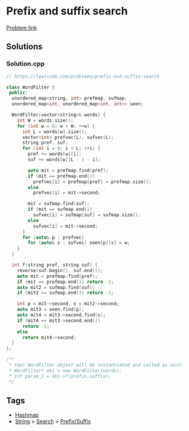 # Prefix and suffix search

[Problem link](https://leetcode.com/problems/prefix-and-suffix-search)

## Solutions


### Solution.cpp
```cpp
// https://leetcode.com/problems/prefix-and-suffix-search

class WordFilter {
 public:
  unordered_map<string, int> prefmap, sufmap;
  unordered_map<int, unordered_map<int, int>> seen;

  WordFilter(vector<string>& words) {
    int W = words.size();
    for (int w = 0; w < W; ++w) {
      int L = words[w].size();
      vector<int> prefvec(L), sufvec(L);
      string pref, suf;
      for (int i = 0; i < L; ++i) {
        pref += words[w][i];
        suf += words[w][L - 1 - i];

        auto mit = prefmap.find(pref);
        if (mit == prefmap.end())
          prefvec[i] = prefmap[pref] = prefmap.size();
        else
          prefvec[i] = mit->second;

        mit = sufmap.find(suf);
        if (mit == sufmap.end())
          sufvec[i] = sufmap[suf] = sufmap.size();
        else
          sufvec[i] = mit->second;
      }
      for (auto& p : prefvec)
        for (auto& s : sufvec) seen[p][s] = w;
    }
  }

  int f(string pref, string suf) {
    reverse(suf.begin(), suf.end());
    auto mit = prefmap.find(pref);
    if (mit == prefmap.end()) return -1;
    auto mit2 = sufmap.find(suf);
    if (mit2 == sufmap.end()) return -1;

    int p = mit->second, s = mit2->second;
    auto mit3 = seen.find(p);
    auto mit4 = mit3->second.find(s);
    if (mit4 == mit3->second.end())
      return -1;
    else
      return mit4->second;
  }
};

/**
 * Your WordFilter object will be instantiated and called as such:
 * WordFilter* obj = new WordFilter(words);
 * int param_1 = obj->f(prefix,suffix);
 */
```
## Tags

* [Hashmap](/README.md#Hashmap)
* [String](/README.md#String) > [Search](/README.md#String-Search) > [Prefix/Suffix](/README.md#String-Search-Prefix_Suffix)
